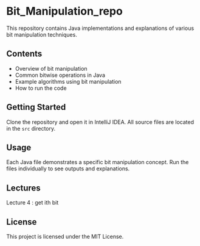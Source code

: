 # Bit_Manipulation_repo

This repository contains Java implementations and explanations of various bit manipulation techniques.

## Contents

- Overview of bit manipulation
- Common bitwise operations in Java
- Example algorithms using bit manipulation
- How to run the code

## Getting Started

Clone the repository and open it in IntelliJ IDEA. All source files are located in the `src` directory.

## Usage

Each Java file demonstrates a specific bit manipulation concept. Run the files individually to see outputs and explanations.

## Lectures

Lecture 4 : get ith bit

## License

This project is licensed under the MIT License.


